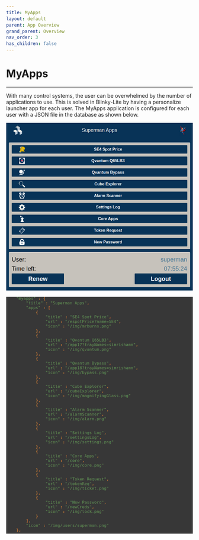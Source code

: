 ```yaml
---
title: MyApps
layout: default
parent: App Overview
grand_parent: Overview
nav_order: 3
has_children: false
---
```

# MyApps
----
With many control systems, the user can be overwhelmed by the number of applications to use. This is solved in Blinky-Lite by having a personalize launcher app for each user. The MyApps application is configured for each user with a JSON file in the database as shown below. 

<p align = "center"><img src = "/assets/images/myApps.png"></p>
<p align = "center"><img src = "/assets/images/myAppsJson.png"></p>